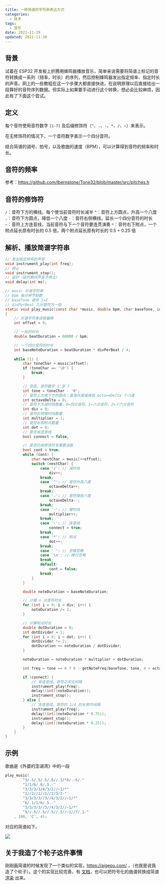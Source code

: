 ```yaml
---
title: 一种简谱的字符串表达方式
categories:
  - 技术
tags:
  - 音乐
date: 2021-11-29
updated: 2021-11-30
---
```


## 背景

试着在 ESP32 开发板上折腾用蜂鸣器播放音乐，简单来说需要将简谱上标记的音符转换成一系列（频率，时长）的序列，然后控制蜂鸣器发出指定频率、指定时长的声音。网上的一些教程在这一个步骤大都直接快进，在说明原理以后直接给出一段算好的音符序列数据。但实际上如果要手动进行这个转换，想必会比较麻烦，因此有了下面这个尝试。

## 定义

每个音符使用音符数字 `[1-7]` 及后缀修饰符（`^`、`.`、`-`、`*`、`/`、`~`）来表示。

在无修饰符的情况下，一个音符数字表示一个四分音符。

结合简谱的调号、拍号，以及歌曲的速度（BPM），可以计算得到音符的频率和时长。

## 音符的频率

参考：https://github.com/lbernstone/Tone32/blob/master/src/pitches.h

## 音符的修饰符

`/`：音符下方的横线，每个使当前音符时长减半
`^`：音符上方圆点，升高一个八度
`.`：音符下方圆点，降低一个八度
`-`：音符右侧横线，延长一个四分音符的时长
`~`：音符上方连音线，当前音符与下一个音符要连贯演奏
`*`：音符右下附点，一个附点延长原有时长的 0.5 倍，两个附点延长原有时长的 0.5 + 0.25 倍

## 解析、播放简谱字符串

```c
// 发出指定频率的声音
void instrument_play(int freq);
// 停止
void instrument_stop();
// 延时（延时期间声音不停止）
void delay(int ms);

// music 乐谱字符串
// bpm 每分钟节拍数
// baseTone 调号 1=X
// divPerBeat 几分音符为一拍
static void play_music(const char *music, double bpm, char baseTone, int divPerBeat)
{
    // 乐谱字符串读取偏移
    int offset = 0;

    // 一拍的时长
    double beatDuration = 60000 / bpm;

    // 一个四分音符的时长
    int baseNoteDuration = beatDuration * divPerBeat / 4;
    
    while (1) {
        char toneChar = music[offset];
        if (toneChar == '\0') {
            break;
        }

        // 音高，音符数字 1 至 7
        int tone = toneChar - '0';
        // 音符上方或下方的圆点：音高升高或降低 octaveDelta 个八度
        int octaveDelta = 0;
        // 音符下方减时线数量，0=四分音符，1=八分音符，2=十六分音符
        int div = 0;
        // 音符右侧增时线数量
        int multiplier = 1;
        // 音符右侧附点数量
        int dot = 0;
        // 是否有连音线
        bool connect = false;

        // 是否仍有修饰符号需要读取
        bool cont = true;
        while (cont) {
            char nextChar = music[++offset];
            switch (nextChar) {
                case '/': // 减时线
                    div++;
                break;
                case '^': // 音符升高八度
                    octaveDelta++;
                break;
                case '.': // 音符降低八度
                    octaveDelta--;
                break;
                case '-': // 增时线
                    multiplier++;
                break;
                case '~': // 连音线
                    connect = true;
                break;
                case '*': // 附点
                    dot++;
                break;
                case ' ': // 空格忽略
                case '\n': // 换行忽略
                break;
                default:
                    cont = false;
                break;
            }
        }

        double noteDuration = baseNoteDuration;

        // 计算 n 分音符时长
        for (int i = 0; i < div; i++) {
            noteDuration /= 2;
        }

        // 计算附点时长
        double dotDuration = 0;
        int dotDivider = 1;
        for (int i = 0; i < dot; i++) {
            dotDivider *= 2;
            dotDuration += noteDuration / dotDivider;
        }

        noteDuration = noteDuration * multiplier + dotDuration;

        int freq = tone == 0 ? 0 : getNoteFreq(baseTone, tone, 4 + octaveDelta);

        if (connect) {
            // 有连音线，音符之间无间隔
            instrument_play(freq);
            delay((int)(noteDuration));
            instrument_stop();
        } else {
            // 无连音线，音符的 1/4 时长用作间隔
            instrument_play(freq);
            delay((int)(noteDuration * 0.75));
            instrument_stop();
            delay((int)(noteDuration * 0.25));
        }
    }
}
```

## 示例

歌曲是《外婆的澎湖湾》中的一段

```c
play_music(
        "3/.5/.5/.5/.6//.1/*6/.~5/."
        "1/1/6/.6/.5.-"
        "3/3/3/3/4/3/2//~1/*"
        "2//2//2//2//2/3/2-"
        "3/3/3/3//3//4/3/2//~1/*"
        "6/.1/1/6/.5.-"
        "3/3/3/3//3//4/3/2//~1/*"
        "5//.5//.5//.5//.2//~1//7/.1-"
    , 100, 'C', 4);
```

对应的简谱如下。

![](https://imkero-static-1255707222.file.myqcloud.com/posts/numbered-musical-notation-for-program/melody.png)


## 关于我造了个轮子这件事情

刚刚画简谱的时候发现了一个类似的实现，https://aigepu.com/ ，（也就是说我造了个轮子）。这个的实现比较完善，有 [文档](https://www.kancloud.cn/aigepu/xiyou_help/545749)，也可以把符号化的曲谱转换成简谱 [渲染](https://aigepu.com/zhipu) 出来。
